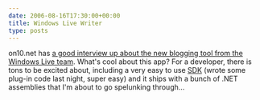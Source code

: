 ```yaml
---
date: 2006-08-16T17:30:00+00:00
title: Windows Live Writer
type: posts
---
```

on10.net has [a good interview up about the new blogging tool from the Windows Live team](https://on10.net/Blogs/TheShow/4891/). What's cool about this app? For a developer, there is tons to be excited about, including a very easy to use [SDK](https://download.microsoft.com/download/f/9/a/f9a19f2d-cec4-4a25-9b0b-eb9655ea7561/Windows%20Live%20Writer%20SDK%20(Beta).msi) (wrote some plug-in code last night, super easy) and it ships with a bunch of .NET assemblies that I'm about to go spelunking through...

